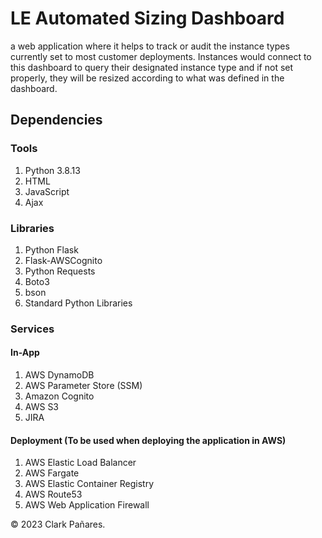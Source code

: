 # LE Automated Sizing Dashboard

a web application where it helps to track or audit the instance types currently set to most customer deployments. Instances would connect to this dashboard to query their designated instance type and if not set properly, they will be resized according to what was defined in the dashboard.

## Dependencies

### Tools
1. Python 3.8.13
2. HTML
3. JavaScript
4. Ajax
### Libraries
1. Python Flask
2. Flask-AWSCognito
3. Python Requests
4. Boto3
5. bson
6. Standard Python Libraries
### Services
#### In-App
1. AWS DynamoDB
2. AWS Parameter Store (SSM)
3. Amazon Cognito
4. AWS S3
5. JIRA
#### Deployment (To be used when deploying the application in AWS)
1. AWS Elastic Load Balancer
2. AWS Fargate
3. AWS Elastic Container Registry
4. AWS Route53
5. AWS Web Application Firewall

© 2023 Clark Pañares.
